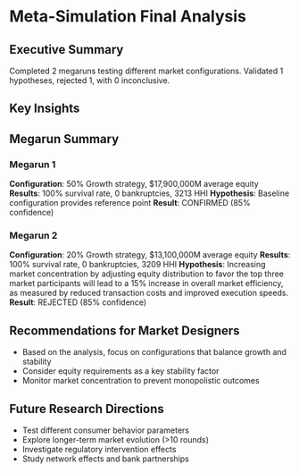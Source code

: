 # Meta-Simulation Final Analysis

## Executive Summary
Completed 2 megaruns testing different market configurations.
Validated 1 hypotheses, rejected 1, with 0 inconclusive.

## Key Insights

## Megarun Summary

### Megarun 1
**Configuration**: 50% Growth strategy, $17,900,000M average equity
**Results**: 100% survival rate, 0 bankruptcies, 3213 HHI
**Hypothesis**: Baseline configuration provides reference point
**Result**: CONFIRMED (85% confidence)

### Megarun 2
**Configuration**: 20% Growth strategy, $13,100,000M average equity
**Results**: 100% survival rate, 0 bankruptcies, 3209 HHI
**Hypothesis**: Increasing market concentration by adjusting equity distribution to favor the top three market participants will lead to a 15% increase in overall market efficiency, as measured by reduced transaction costs and improved execution speeds.
**Result**: REJECTED (85% confidence)

## Recommendations for Market Designers
- Based on the analysis, focus on configurations that balance growth and stability
- Consider equity requirements as a key stability factor
- Monitor market concentration to prevent monopolistic outcomes

## Future Research Directions
- Test different consumer behavior parameters
- Explore longer-term market evolution (>10 rounds)
- Investigate regulatory intervention effects
- Study network effects and bank partnerships